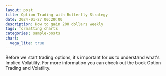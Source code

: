 ```yaml
---
layout: post
title: Option Trading with Butterfly Strategy 
date: 2024-01-27 00:20:00
description: How to gain 200 dollars weekly
tags: formatting charts
categories: sample-posts
chart:
  vega_lite: true
---
```


Before we start trading options, it's important for us to understand what's Implied Volatility. For more information you can check out the book Option Trading and Volatility. 